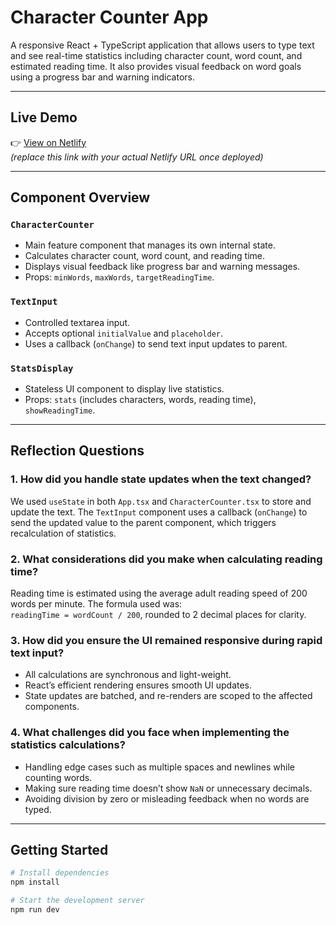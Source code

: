 # Character Counter App

A responsive React + TypeScript application that allows users to type text and see real-time statistics including character count, word count, and estimated reading time. It also provides visual feedback on word goals using a progress bar and warning indicators.

---

## Live Demo

👉 [View on Netlify](https://your-netlify-demo-link.netlify.app)  
*(replace this link with your actual Netlify URL once deployed)*

---

## Component Overview

### `CharacterCounter`
- Main feature component that manages its own internal state.
- Calculates character count, word count, and reading time.
- Displays visual feedback like progress bar and warning messages.
- Props: `minWords`, `maxWords`, `targetReadingTime`.

### `TextInput`
- Controlled textarea input.
- Accepts optional `initialValue` and `placeholder`.
- Uses a callback (`onChange`) to send text input updates to parent.

### `StatsDisplay`
- Stateless UI component to display live statistics.
- Props: `stats` (includes characters, words, reading time), `showReadingTime`.

---

## Reflection Questions

### 1. How did you handle state updates when the text changed?
We used `useState` in both `App.tsx` and `CharacterCounter.tsx` to store and update the text. The `TextInput` component uses a callback (`onChange`) to send the updated value to the parent component, which triggers recalculation of statistics.

### 2. What considerations did you make when calculating reading time?
Reading time is estimated using the average adult reading speed of 200 words per minute. The formula used was:  
`readingTime = wordCount / 200`, rounded to 2 decimal places for clarity.

### 3. How did you ensure the UI remained responsive during rapid text input?
- All calculations are synchronous and light-weight.
- React’s efficient rendering ensures smooth UI updates.
- State updates are batched, and re-renders are scoped to the affected components.

### 4. What challenges did you face when implementing the statistics calculations?
- Handling edge cases such as multiple spaces and newlines while counting words.
- Making sure reading time doesn’t show `NaN` or unnecessary decimals.
- Avoiding division by zero or misleading feedback when no words are typed.

---

## Getting Started

```bash
# Install dependencies
npm install

# Start the development server
npm run dev